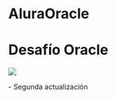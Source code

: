 # AluraOracle
<h1>Desafío Oracle</h1>
<p align="left">
   <img src="https://img.shields.io/badge/STATUS-EN%20FINALIZADO-green">
   </p>
- Segunda actualización
